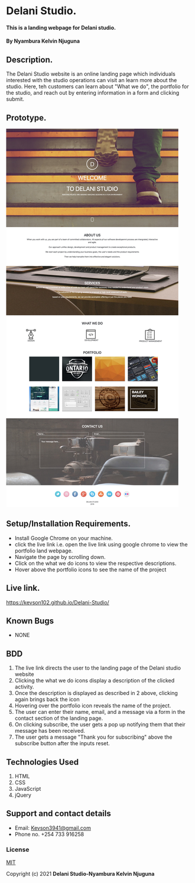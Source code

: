 # Delani Studio.
#### This is a landing webpage for Delani studio.
#### By **Nyambura Kelvin Njuguna**

## Description.
The Delani Studio website is an online landing page which individuals interested with the studio operations can visit an learn more about the studio. Here, teh customers can learn about "What we do", the portfolio for the studio, and reach out by entering information in a form and clicking submit.

## Prototype.
<img src="./images/ Delani Studio.jpg" raw = true alt = "Website design">

## Setup/Installation Requirements.
* Install Google Chrome on your machine.
* click the live link i.e. open the live link using google chrome to view the portfolio land webpage.
* Navigate the page by scrolling down.
* Click on the what we do icons to view the respective descriptions.
* Hover above the portfolio icons to see the name of the project

## Live link.
https://kevson102.github.io/Delani-Studio/

## Known Bugs
* NONE

## BDD
1. The live link directs the user to the landing page of the Delani studio website
2. Clicking the what we do icons display a description of the clicked activity.
3. Once the description is displayed as described in 2 above, clicking again brings back the icon
4. Hovering over the portfolio icon reveals the name of the project.
5. The user can enter their name, email, and a message via a form in the contact section of the landing page.
6. On clicking subscribe, the user gets a pop up notifying them that their message has been received.
7. The user gets a message "Thank you for subscribing" above the subscribe button after the inputs reset.
## Technologies Used
1. HTML
2. CSS
3. JavaScript
4. jQuery
## Support and contact details
* Email: Kevson3941@gmail.com
* Phone no. +254 733 916258
### License
<a href="./LICENSE.MD" target = "_blank">MIT</a>

Copyright (c) 2021 **Delani Studio-Nyambura Kelvin Njuguna**